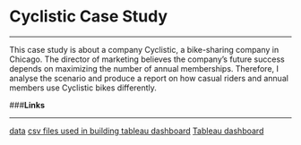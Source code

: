 # **Cyclistic Case Study** 
***
This case study is about a company Cyclistic, a bike-sharing company in Chicago. The director of marketing believes the company’s future success depends on maximizing the number of annual memberships. Therefore, I analyse the scenario and produce a report on how casual riders and annual members use Cyclistic bikes differently.

###**Links**
***
[data](https://github.com/loghasuha/cyclistic/tree/main/data)
[csv files used in building tableau dashboard](https://github.com/loghasuha/cyclistic/tree/main/csv_calculated)
[Tableau dashboard](https://public.tableau.com/views/cyclistictableau_16817430383780/Dashboard1?:language=en-US&:display_count=n&:origin=viz_share_link)
